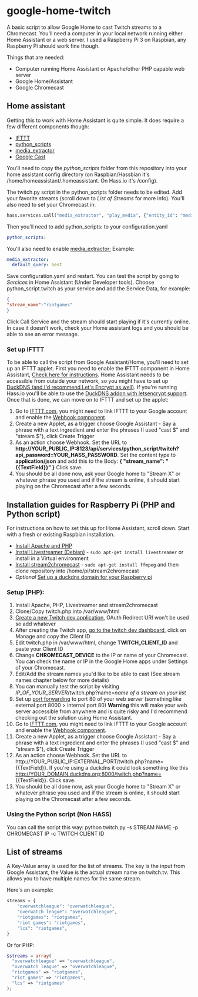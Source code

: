 # google-home-twitch
A basic script to allow Google Home to cast Twitch streams to a Chromecast. You'll need a computer in your local network running either Home Assistant or a web server. I used a Raspberry Pi 3 on Raspbian, any Raspberry Pi should work fine though.

Things that are needed:
* Computer running Home Assistant or Apache/other PHP capable web server
* Google Home/Assistant
* Google Chromecast

## Home assistant

Getting this to work with Home Assistant is quite simple. It does require a few different components though:
* [IFTTT](https://home-assistant.io/components/ifttt/)
* [python_scripts](https://home-assistant.io/components/python_script/)
* [media_extractor](https://home-assistant.io/components/media_extractor/)
* [Google Cast](https://home-assistant.io/components/media_player.cast/)

You'll need to copy the *python_scripts* folder from this repository into your home assistant config directory (on Raspbian/Hassbian it's /home/homeassistant/.homeassistant. On Hass.io it's /config).

The twitch.py script in the python_scripts folder needs to be edited. Add your favorite streams (scroll down to *List of Streams* for more info). You'll also need to set your Chromecast in:
```python
hass.services.call("media_extractor", "play_media", {"entity_id": "media_player.YOUR_CHROMECAST", "media_content_id": url, "media_content_type": "video"})
```

Then you'll need to add python_scripts: to your configuration.yaml
```yaml
python_scripts:
```

You'll also need to enable [media_extractor:](https://home-assistant.io/components/media_extractor/) 
Example:
```yaml
media_extractor:
  default_query: best
```
Save configuration.yaml and restart. You can test the script by going to *Sercices* in Home Assistant (Under Developer tools). Choose python_script.twitch as your service and add the Service Data, for example:
```json
{
"stream_name":"riotgames"
}
```

Click Call Service and the stream should start playing if it's currently online. In case it doesn't work, check your Home assistant logs and you should be able to see an error message.

### Set up IFTTT
To be able to call the script from Google Assistant/Home, you'll need to set up an IFTTT applet. First you need to enable the IFTTT component in Home Assistant, [Check here for instructions](https://home-assistant.io/components/ifttt/). Home Assistant needs to be accessible from outside your network, so you might have to set up [DuckDNS (and I'd recommend Let's Encrypt as well)](https://www.splitbrain.org/blog/2017-08/10-homeassistant_duckdns_letsencrypt). If you're running Hass.io you'll be able to use the [DuckDNS addon with letsencrypt support](https://home-assistant.io/addons/duckdns/). Once that is done, we can move on to IFTTT and set up the applet:

1. Go to [IFTTT.com](https://ifttt.com), you might need to link IFTTT to your Google account and enable the [Webhook component](https://ifttt.com/maker_webhooks).
2. Create a new Applet, as a trigger choose Google Assistant - Say a phrase with a text ingredient and enter the phrases (I used "cast $" and "stream $"), click Create Trigger
3. As an action choose Webhook. Set the URL to **http://YOUR_PUBLIC_IP:8123/api/services/python_script/twitch?api_password=YOUR_HASS_PASSWORD**. Set the content type to **application/json** and add this to the Body: **{ "stream_name": "{{TextField}}" }** Click save.
4. You should be all done now, ask your Google home to "Stream X" or whatever phrase you used and if the stream is online, it should start playing on the Chromecast after a few seconds.

## Installation guides for Raspberry Pi (PHP and Python script)
For instructions on how to set this up for Home Assistant, scroll down.
Start with a fresh or existing Raspbian installation.
* [Install Apache and PHP](https://www.raspberrypi.org/documentation/remote-access/web-server/apache.md)
* [Install Livestreamer (Debian)](http://docs.livestreamer.io/install.html) - `sudo apt-get install livestreamer` or install in a Virtual environment
* [Install stream2chromecast](https://github.com/Pat-Carter/stream2chromecast) - `sudo apt-get install ffmpeg` and then clone repository into /home/pi/stream2chromecast
* *Optional* [Set up a duckdns domain for your Raspberry pi](http://duckdns.org/install.jsp)

### Setup (PHP):
1. Install Apache, PHP, Livestreamer and stream2chromecast
2. Clone/Copy twitch.php into /var/www/html
3. [Create a new Twitch dev application](https://dev.twitch.tv/dashboard/apps/create), OAuth Redirect URI won't be used so add whatever
4. After creating the Twitch app, [go to the twitch dev dashboard](https://dev.twitch.tv/dashboard/apps), click on Manage and copy the Client ID
5. Edit twitch.php in /var/www/html, change **TWITCH_CLIENT_ID** and paste your Client ID
6. Change **CHROMECAST_DEVICE** to the IP or name of your Chromecast. You can check the name or IP in the Google Home apps under Settings of your Chromecast.
7. Edit/Add the stream names you'd like to be able to cast (See stream names chapter below for more details)
8. You can manually test the script by visiting *IP_OF_YOUR_SERVER*/twitch.php?name=*name of a stream on your list*
9. Set up [port forwarding](https://portforward.com/) to port 80 of your web server (something like external port 8000 > internal port 80) **Warning** this will make your web server accessible from anywhere and is quite risky and I'd recommend checking out the solution using Home Assistant.
10. Go to [IFTTT.com](https://ifttt.com), you might need to link IFTTT to your Google account and enable the [Webhook component](https://ifttt.com/maker_webhooks).
11. Create a new Applet, as a trigger choose Google Assistant - Say a phrase with a text ingredient and enter the phrases (I used "cast $" and "stream $"), click Create Trigger
12. As an action choose Webhook. Set the URL to http://YOUR_PUBLIC_IP:EXTERNAL_PORT/twitch.php?name= {{TextField}}. If you're using a duckdns it could look something like this http://YOUR_DOMAIN.duckdns.org:8000/twitch.php?name= {{TextField}}. Click save.
13. You should be all done now, ask your Google home to "Stream X" or whatever phrase you used and if the stream is online, it should start playing on the Chromecast after a few seconds.

### Using the Python script (Non HASS)
You can call the script this way:
python twitch.py -s STREAM NAME -p CHROMECAST IP -c TWITCH CLIENT ID

## List of streams
A Key-Value array is used for the list of streams. The key is the input from Google Assistant, the Value is the actual stream name on twitch.tv. This allows you to have multiple names for the same stream.

Here's an example:
```python
streams = {
    "overwatchleague": "overwatchleague",
    "overwatch league": "overwatchleague",
    "riotgames": "riotgames",
    "riot games": "riotgames",
    "lcs": "riotgames",
}
```
Or for PHP:
```php
$streams = array(
  "overwatchleague" => "overwatchleague",
  "overwatch league" => "overwatchleague",
  "riotgames" => "riotgames",
  "riot games" => "riotgames",
  "lcs" => "riotgames"
);
```
